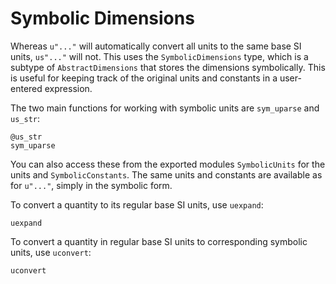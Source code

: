 # Symbolic Dimensions

Whereas `u"..."` will automatically convert all units to the same
base SI units, `us"..."` will not. This uses the `SymbolicDimensions`
type, which is a subtype of `AbstractDimensions` that stores the
dimensions symbolically. This is useful for keeping track of the
original units and constants in a user-entered expression.

The two main functions for working with symbolic
units are `sym_uparse` and `us_str`:

```@docs
@us_str
sym_uparse
```

You can also access these from the exported modules
`SymbolicUnits` for the units and `SymbolicConstants`.
The same units and constants are available as for `u"..."`,
simply in the symbolic form.


To convert a quantity to its regular base SI units, use `uexpand`:

```@docs
uexpand
```

To convert a quantity in regular base SI units to corresponding symbolic units, use `uconvert`:

```@docs
uconvert
```
